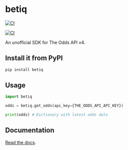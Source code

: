 # betiq

[![CI](https://github.com/iandraves/betiq/actions/workflows/python-publish.yml/badge.svg)](https://github.com/iandraves/betiq/actions/workflows/python-publish.yml)

[![CI](https://github.com/iandraves/betiq/actions/workflows/static.yml/badge.svg)](https://github.com/iandraves/betiq/actions/workflows/static.yml)

An unofficial SDK for The Odds API v4.

## Install it from PyPI

```bash
pip install betiq
```

## Usage

```py
import betiq

odds = betiq.get_odds(api_key={THE_ODDS_API_API_KEY})

print(odds) # Dictionary with latest odds data
```

## Documentation

[Read the docs](https://iandraves.github.io/betiq).